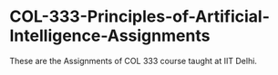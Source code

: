 # COL-333-Principles-of-Artificial-Intelligence-Assignments

These are the Assignments of COL 333 course taught at IIT Delhi.
